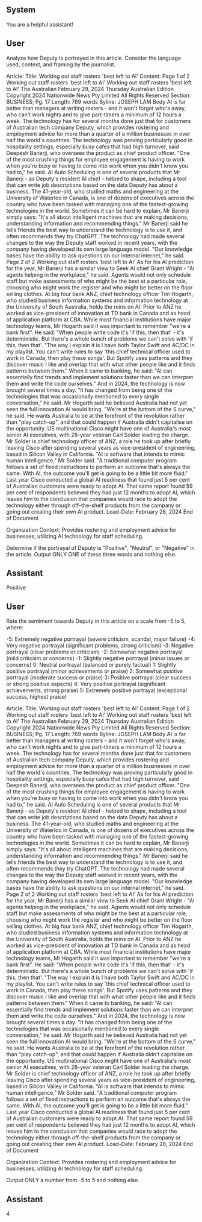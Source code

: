 ## System

You are a helpful assistant!

## User


Analyze how Deputy is portrayed in this article. Consider the language used, context, and framing by the journalist.

Article:
Title: Working out staff rosters 'best left to AI'
Content: Page 1 of 2
Working out staff rosters 'best left to AI'
Working out staff rosters 'best left to AI'
The Australian
February 29, 2024 Thursday
Australian Edition
Copyright 2024 Nationwide News Pty Limited All Rights Reserved
Section: BUSINESS; Pg. 17
Length: 769 words
Byline: JOSEPH LAM
Body
AI is far better than managers at writing rosters - and it won't forget who's away, who can't work nights and to give 
part-timers a minimum of 12 hours a week.
The technology has for several months done just that for customers of Australian tech company Deputy, which 
provides rostering and employment advice for more than a quarter of a million businesses in over half the world's 
countries.
The technology was proving particularly good in hospitality settings, especially busy cafes that had high turnover, 
said Deepesh Banerji, who oversees the product as chief product officer.
"One of the most crushing things for employee engagement is having to work when you're busy or having to come 
into work when you didn't know you had to," he said.
AI Auto Scheduling is one of several products that Mr Banerji - as Deputy's resident AI chief - helped to shape, 
including a tool that can write job descriptions based on the data Deputy has about a business.
The 41-year-old, who studied maths and engineering at the University of Waterloo in Canada, is one of dozens of 
executives across the country who have been tasked with managing one of the fastest-growing technologies in the 
world.
Sometimes it can be hard to explain, Mr Banerji simply says: "It's all about intelligent machines that are making 
decisions, understanding information and recommending things." Mr Banerji said he tells friends the best way to 
understand the technology is to use it, and often recommends they try ChatGPT.
The technology had made several changes to the way the Deputy staff worked in recent years, with the company 
having developed its own large language model. "Our knowledge bases have the ability to ask questions on our 
internal internet," he said.
Page 2 of 2
Working out staff rosters 'best left to AI'
As for his AI prediction for the year, Mr Banerji has a similar view to Seek AI chief Grant Wright - "AI agents helping 
in the workplace," he said. Agents would not only schedule staff but make assessments of who might be the best at 
a particular role, choosing who might work the register and who might be better on the floor selling clothes.
At big four bank ANZ, chief technology officer Tim Hogarth, who studied business information systems and 
information technology at the University of South Australia, holds the reins on AI.
Prior to ANZ he worked as vice-president of innovation at TD bank in Canada and as head of application platform at 
CBA.
While most financial institutions have major technology teams, Mr Hogarth said it was important to remember "we're 
a bank first". He said: "When people write code it's 'if this, then that' - it's deterministic. But there's a whole bunch of 
problems we can't solve with 'if this, then that'.
"The way I explain it is I have both Taylor Swift and AC/DC in my playlist. You can't write rules to say 'this chief 
technical officer used to work in Canada, then play these songs'. But Spotify uses patterns and they discover music 
I like and overlap that with what other people like and it finds patterns between them." When it came to banking, he 
said: "AI can essentially find trends and implement solutions faster than we can interpret them and write the code 
ourselves." And in 2024, the technology is now brought several times a day. "It has changed from being one of the 
technologies that was occasionally mentioned to every single conversation," he said.
Mr Hogarth said he believed Australia had not yet seen the full innovation AI would bring. "We're at the bottom of 
the S curve," he said.
He wants Australia to be at the forefront of the revolution rather than "play catch-up", and that could happen if 
Australia didn't capitalise on the opportunity.
US multinational Cisco might have one of Australia's most senior AI executives, with 28-year veteran Carl Solder 
leading the charge.
Mr Solder is chief technology officer of ANZ, a role he took up after briefly leaving Cisco after spending several 
years as vice-president of engineering, based in Silicon Valley in California.
"AI is software that intends to mimic human intelligence," Mr Solder said. "A traditional computer program follows a 
set of fixed instructions to perform an outcome that's always the same. With AI, the outcome you'll get is going to be 
a little bit more fluid." Last year Cisco conducted a global AI readiness that found just 5 per cent of Australian 
customers were ready to adopt AI. That same report found 59 per cent of respondents believed they had just 12 
months to adopt AI, which leaves him to the conclusion that companies would race to adopt the technology either 
through off-the-shelf products from the company or going out creating their own AI product.
Load-Date: February 28, 2024
End of Document

Organization Context: Provides rostering and employment advice for businesses, utilizing AI technology for staff scheduling.

Determine if the portrayal of Deputy is "Positive", "Neutral", or "Negative" in the article.
Output ONLY ONE of these three words and nothing else.


## Assistant

Positive

## User


Rate the sentiment towards Deputy in this article on a scale from -5 to 5, where:

-5: Extremely negative portrayal (severe criticism, scandal, major failure)
-4: Very negative portrayal (significant problems, strong criticism)
-3: Negative portrayal (clear problems or criticism)
-2: Somewhat negative portrayal (mild criticism or concerns)
-1: Slightly negative portrayal (minor issues or concerns)
0: Neutral portrayal (balanced or purely factual)
1: Slightly positive portrayal (minor achievements or praise)
2: Somewhat positive portrayal (moderate success or praise)
3: Positive portrayal (clear success or strong positive aspects)
4: Very positive portrayal (significant achievements, strong praise)
5: Extremely positive portrayal (exceptional success, highest praise)

Article:
Title: Working out staff rosters 'best left to AI'
Content: Page 1 of 2
Working out staff rosters 'best left to AI'
Working out staff rosters 'best left to AI'
The Australian
February 29, 2024 Thursday
Australian Edition
Copyright 2024 Nationwide News Pty Limited All Rights Reserved
Section: BUSINESS; Pg. 17
Length: 769 words
Byline: JOSEPH LAM
Body
AI is far better than managers at writing rosters - and it won't forget who's away, who can't work nights and to give 
part-timers a minimum of 12 hours a week.
The technology has for several months done just that for customers of Australian tech company Deputy, which 
provides rostering and employment advice for more than a quarter of a million businesses in over half the world's 
countries.
The technology was proving particularly good in hospitality settings, especially busy cafes that had high turnover, 
said Deepesh Banerji, who oversees the product as chief product officer.
"One of the most crushing things for employee engagement is having to work when you're busy or having to come 
into work when you didn't know you had to," he said.
AI Auto Scheduling is one of several products that Mr Banerji - as Deputy's resident AI chief - helped to shape, 
including a tool that can write job descriptions based on the data Deputy has about a business.
The 41-year-old, who studied maths and engineering at the University of Waterloo in Canada, is one of dozens of 
executives across the country who have been tasked with managing one of the fastest-growing technologies in the 
world.
Sometimes it can be hard to explain, Mr Banerji simply says: "It's all about intelligent machines that are making 
decisions, understanding information and recommending things." Mr Banerji said he tells friends the best way to 
understand the technology is to use it, and often recommends they try ChatGPT.
The technology had made several changes to the way the Deputy staff worked in recent years, with the company 
having developed its own large language model. "Our knowledge bases have the ability to ask questions on our 
internal internet," he said.
Page 2 of 2
Working out staff rosters 'best left to AI'
As for his AI prediction for the year, Mr Banerji has a similar view to Seek AI chief Grant Wright - "AI agents helping 
in the workplace," he said. Agents would not only schedule staff but make assessments of who might be the best at 
a particular role, choosing who might work the register and who might be better on the floor selling clothes.
At big four bank ANZ, chief technology officer Tim Hogarth, who studied business information systems and 
information technology at the University of South Australia, holds the reins on AI.
Prior to ANZ he worked as vice-president of innovation at TD bank in Canada and as head of application platform at 
CBA.
While most financial institutions have major technology teams, Mr Hogarth said it was important to remember "we're 
a bank first". He said: "When people write code it's 'if this, then that' - it's deterministic. But there's a whole bunch of 
problems we can't solve with 'if this, then that'.
"The way I explain it is I have both Taylor Swift and AC/DC in my playlist. You can't write rules to say 'this chief 
technical officer used to work in Canada, then play these songs'. But Spotify uses patterns and they discover music 
I like and overlap that with what other people like and it finds patterns between them." When it came to banking, he 
said: "AI can essentially find trends and implement solutions faster than we can interpret them and write the code 
ourselves." And in 2024, the technology is now brought several times a day. "It has changed from being one of the 
technologies that was occasionally mentioned to every single conversation," he said.
Mr Hogarth said he believed Australia had not yet seen the full innovation AI would bring. "We're at the bottom of 
the S curve," he said.
He wants Australia to be at the forefront of the revolution rather than "play catch-up", and that could happen if 
Australia didn't capitalise on the opportunity.
US multinational Cisco might have one of Australia's most senior AI executives, with 28-year veteran Carl Solder 
leading the charge.
Mr Solder is chief technology officer of ANZ, a role he took up after briefly leaving Cisco after spending several 
years as vice-president of engineering, based in Silicon Valley in California.
"AI is software that intends to mimic human intelligence," Mr Solder said. "A traditional computer program follows a 
set of fixed instructions to perform an outcome that's always the same. With AI, the outcome you'll get is going to be 
a little bit more fluid." Last year Cisco conducted a global AI readiness that found just 5 per cent of Australian 
customers were ready to adopt AI. That same report found 59 per cent of respondents believed they had just 12 
months to adopt AI, which leaves him to the conclusion that companies would race to adopt the technology either 
through off-the-shelf products from the company or going out creating their own AI product.
Load-Date: February 28, 2024
End of Document

Organization Context: Provides rostering and employment advice for businesses, utilizing AI technology for staff scheduling.

Output ONLY a number from -5 to 5 and nothing else.


## Assistant

4


